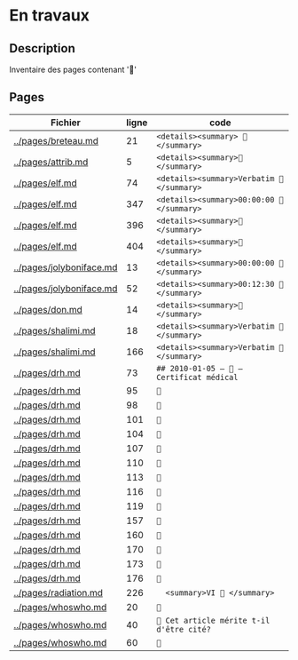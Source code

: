 # En travaux
## Description
Inventaire des pages contenant '🚧'
## Pages
|Fichier                                 |ligne| code                                   |
|----------------------------------------|-----|----------------------------------------|
|[../pages/breteau.md](../pages/breteau.md)|21|`<details><summary> 🚧 </summary>`|
|[../pages/attrib.md](../pages/attrib.md)|5|`<details><summary>🚧</summary>`|
|[../pages/elf.md](../pages/elf.md)|74|`<details><summary>Verbatim 🚧 </summary>`|
|[../pages/elf.md](../pages/elf.md)|347|`<details><summary>00:00:00 🚧</summary>`|
|[../pages/elf.md](../pages/elf.md)|396|`<details><summary>🚧 </summary>`|
|[../pages/elf.md](../pages/elf.md)|404|`<details><summary>🚧 </summary>`|
|[../pages/jolyboniface.md](../pages/jolyboniface.md)|13|`<details><summary>00:00:00 🚧</summary>`|
|[../pages/jolyboniface.md](../pages/jolyboniface.md)|52|`<details><summary>00:12:30 🚧</summary>`|
|[../pages/don.md](../pages/don.md)|14|`<details><summary>🚧</summary>`|
|[../pages/shalimi.md](../pages/shalimi.md)|18|`<details><summary>Verbatim 🚧</summary>`|
|[../pages/shalimi.md](../pages/shalimi.md)|166|`<details><summary>Verbatim 🚧</summary>`|
|[../pages/drh.md](../pages/promed.md)|73|`## 2010-01-05 — 🚧 — Certificat médical`|
|[../pages/drh.md](../pages/promed.md)|95|`🚧`|
|[../pages/drh.md](../pages/promed.md)|98|`🚧`|
|[../pages/drh.md](../pages/promed.md)|101|`🚧`|
|[../pages/drh.md](../pages/promed.md)|104|`🚧`|
|[../pages/drh.md](../pages/promed.md)|107|`🚧`|
|[../pages/drh.md](../pages/promed.md)|110|`🚧`|
|[../pages/drh.md](../pages/promed.md)|113|`🚧`|
|[../pages/drh.md](../pages/promed.md)|116|`🚧`|
|[../pages/drh.md](../pages/promed.md)|119|`🚧`|
|[../pages/drh.md](../pages/promed.md)|157|`🚧`|
|[../pages/drh.md](../pages/promed.md)|160|`🚧`|
|[../pages/drh.md](../pages/promed.md)|170|`🚧`|
|[../pages/drh.md](../pages/promed.md)|173|`🚧`|
|[../pages/drh.md](../pages/promed.md)|176|`🚧`|
|[../pages/radiation.md](../pages/radiation.md)|226|`  <summary>VI 🚧 </summary>`|
|[../pages/whoswho.md](../pages/whoswho.md)|20|`🚧`|
|[../pages/whoswho.md](../pages/whoswho.md)|40|`🚧 Cet article mérite t-il d'être cité?`|
|[../pages/whoswho.md](../pages/whoswho.md)|60|`🚧`|
